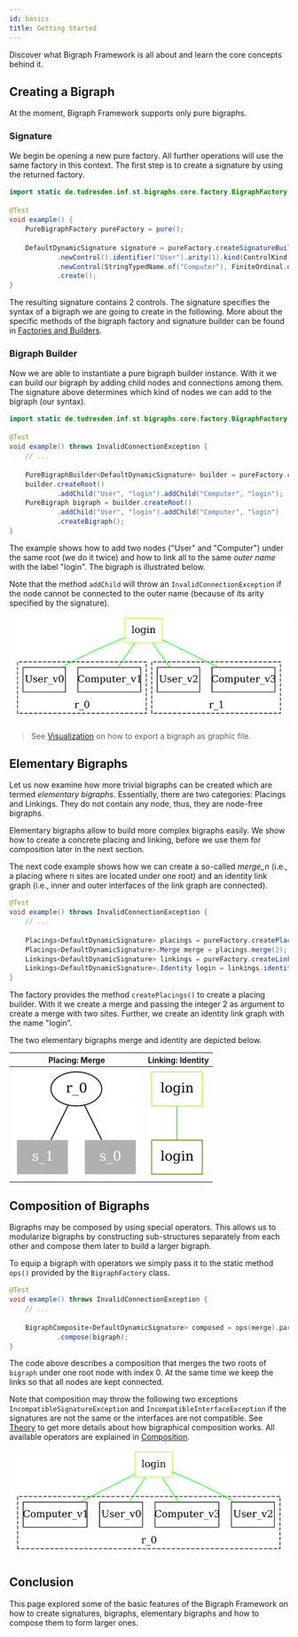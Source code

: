 ```yaml
---
id: basics
title: Getting Started
---
```


Discover what Bigraph Framework is all about and learn the core concepts behind it.

## Creating a Bigraph

At the moment, Bigraph Framework supports only pure bigraphs.

### Signature
We begin be opening a new pure factory.
All further operations will use the same factory in this context.
The first step is to create a signature by using the returned factory.
```java
import static de.tudresden.inf.st.bigraphs.core.factory.BigraphFactory.*;

@Test
void example() {
    PureBigraphFactory pureFactory = pure();

    DefaultDynamicSignature signature = pureFactory.createSignatureBuilder()
            .newControl().identifier("User").arity(1).kind(ControlKind.ATOMIC).assign()
            .newControl(StringTypedName.of("Computer"), FiniteOrdinal.ofInteger(2)).assign()
            .create();
}
```

The resulting signature contains 2 controls. The signature specifies the
syntax of a bigraph we are going to create in the following.
More about the specific methods of the bigraph factory and signature builder
can be found in [Factories and Builders](./advanced/factories-and-builders).

### Bigraph Builder

Now we are able to instantiate a pure bigraph builder instance.
With it we can build our bigraph by adding child nodes and connections among them.
The signature above determines which kind of nodes we can add to the bigraph (our syntax).

```java
import static de.tudresden.inf.st.bigraphs.core.factory.BigraphFactory.*;

@Test
void example() throws InvalidConnectionException {
    // ...

    PureBigraphBuilder<DefaultDynamicSignature> builder = pureFactory.createBigraphBuilder(signature);
    builder.createRoot()
            .addChild("User", "login").addChild("Computer", "login");
    PureBigraph bigraph = builder.createRoot()
            .addChild("User", "login").addChild("Computer", "login")
            .createBigraph();
}
```
The example shows how to add two nodes ("User" and "Computer") under the same root (we do it twice)
and how to link all to the same _outer name_ with the label "login". The bigraph is illustrated below.

Note that the method `addChild` will throw an `InvalidConnectionException`
if the node cannot be connected to the outer name (because of its arity specified by the
signature).



![basic-example-bigraph](assets/basics/basic-bigraph.png)

> See [Visualization](visualization) on how to export a bigraph
> as graphic file.


## Elementary Bigraphs

Let us now examine how more trivial bigraphs can be created which are
termed _elementary bigraphs_. Essentially, there are two categories:
Placings and Linkings. They do not contain any node, thus, they are node-free
bigraphs.

Elementary bigraphs allow to build more complex bigraphs easily.
We show how to create a concrete placing and linking, before we use them
for composition later in the next section.

<!--Note on equality: Object equality at the instance level is not to be compared-->
<!--with mathematical equality of bigraphs. This is also know as bigraph isomorphism problem.-->

The next code example shows how we can create a so-called _merge_n_ (i.e., a placing where
n sites are located under one root) and an identity link graph (i.e., inner and outer
interfaces of the link graph are connected).

```java
@Test
void example() throws InvalidConnectionException {
    // ...

    Placings<DefaultDynamicSignature> placings = pureFactory.createPlacings(signature);
    Placings<DefaultDynamicSignature>.Merge merge = placings.merge(2);
    Linkings<DefaultDynamicSignature> linkings = pureFactory.createLinkings(signature);
    Linkings<DefaultDynamicSignature>.Identity login = linkings.identity(StringTypedName.of("login"));
}
```

The factory provides the method `createPlacings()` to create a placing builder.
With it we create a merge and passing the integer 2 as argument to create a merge
with two sites.
Further, we create an identity link graph with the name "login".

The two elementary bigraphs merge and identity are depicted below.

|Placing: Merge | Linking: Identity |
|---|---|
| ![basic-merge-bigraph](assets/basics/basic-merge-bigraph.png) | ![basic-identity-bigraph](assets/basics/basic-identity-bigraph.png)  |


## Composition of Bigraphs

Bigraphs may be composed by using special operators. This allows us to
modularize bigraphs by constructing sub-structures separately from each other
and compose them later to build a larger bigraph.

To equip a bigraph with operators we simply pass it to the static method
`ops()` provided by the `BigraphFactory` class.

```java
@Test
void example() throws InvalidConnectionException {
    // ...

    BigraphComposite<DefaultDynamicSignature> composed = ops(merge).parallelProduct(login)
            .compose(bigraph);
}
```
The code above describes a composition that merges the two roots of `bigraph`
under one root node with index 0. At the same time we keep the links so that
all nodes are kept connected.

Note that composition may throw the following two exceptions `IncompatibleSignatureException` and `IncompatibleInterfaceException`
if the signatures are not the same or the interfaces are not compatible.
See [Theory](./advanced/theory) to get more details about how bigraphical
composition works. All available operators are explained in [Composition](composition).

![composed-bigraph](assets/basics/composed.png)

## Conclusion

This page explored some of the basic features of the Bigraph Framework
on how to create signatures, bigraphs, elementary bigraphs and how to compose them to
form larger ones.